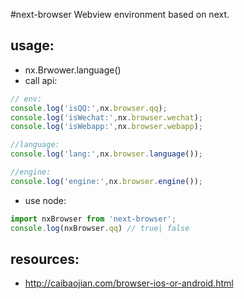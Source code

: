 #next-browser
Webview environment based on next.


## usage:
+ nx.Brwower.language()
+ call api:
```javascript
// env:
console.log('isQQ:',nx.browser.qq);
console.log('isWechat:',nx.browser.wechat);
console.log('isWebapp:',nx.browser.webapp);

//language:
console.log('lang:',nx.browser.language());

//engine:
console.log('engine:',nx.browser.engine());
```

+ use node:
```javascript
import nxBrowser from 'next-browser';
console.log(nxBrowser.qq) // true| false
```



## resources:
+ http://caibaojian.com/browser-ios-or-android.html
